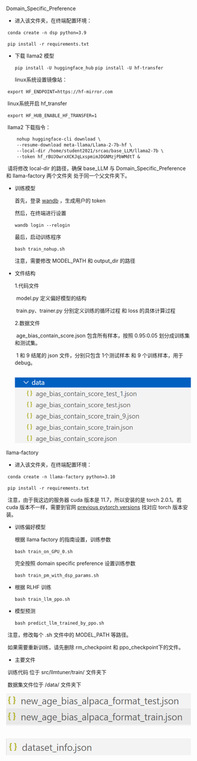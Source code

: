 

Domain_Specific_Preference 

- 进入该文件夹，在终端配置环境：

​		`conda create -n dsp python=3.9`

​		`pip install -r requirements.txt`

- 下载 llama2 模型

  `pip install -U huggingface_hub`
  `pip install -U hf-transfer`

  linux系统设置镜像站：

​		`export HF_ENDPOINT=https://hf-mirror.com`

​		linux系统开启 hf_transfer

​		`export HF_HUB_ENABLE_HF_TRANSFER=1`

​		llama2 下载指令：

		nohup huggingface-cli download \
		--resume-download meta-llama/Llama-2-7b-hf \
		--local-dir /home/student2021/srcao/base_LLM/llama2-7b \
		--token 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 &
​		请将修改 local-dir 的路径，确保 base_LLM 与 Domain_Specific_Preference 和 llama-factory 两个文件夹 处于同一个父文件夹下。

- 训练模型

  首先，登录 [wandb](https://wandb.ai/site)  ，生成用户的 token

  然后，在终端进行设置

  `wandb login --relogin`

  最后，启动训练程序 

  `bash train_nohup.sh`

  注意，需要修改 MODEL_PATH 和 output_dir 的路径

- 文件结构

  1.代码文件

  ​	model.py 定义偏好模型的结构

  ​	train.py、trainer.py 分别定义训练的循环过程 和 loss 的具体计算过程

  2.数据文件

  ​	age_bias_contain_score.json 包含所有样本，按照 0.95:0.05 划分成训练集和测试集。

  ​	1 和 9 结尾的 json 文件，分别只包含 1个测试样本 和 9 个训练样本，用于debug。

  ​	![image-20240303182549048](readme.assets/image-20240303182549048.png)



llama-factory 

- 进入该文件夹，在终端配置环境：

​		`conda create -n llama-factory python=3.10`

​		`pip install -r requirements.txt`

​		注意，由于我这边的服务器 cuda 版本是 11.7，所以安装的是 torch 2.0.1。若 cuda 版本不一样，需要到官网 [previous pytorch versions](https://pytorch.org/get-started/previous-versions/) 找对应 torch 版本安装。

- 训练偏好模型

  根据 llama factory 的指南设置，训练参数

  `bash train_on_GPU_0.sh`

  完全按照 domain specific preference 设置训练参数

  `bash train_pm_with_dsp_params.sh`

- 根据 RLHF 训练

  `bash train_llm_ppo.sh`

- 模型预测

  `bash predict_llm_trained_by_ppo.sh`

​		注意，修改每个 .sh 文件中的 MODEL_PATH 等路径。

​				  如果需要重新训练，请先删除 rm_checkpoint 和 ppo_checkpoint下的文件。

- 主要文件

​		训练代码 位于 src/llmtuner/train/ 文件夹下

​		数据集文件位于 /data/ 文件夹下

![image-20240303185638087](readme.assets/image-20240303185638087.png)

​	![image-20240303185729966](readme.assets/image-20240303185729966.png)	